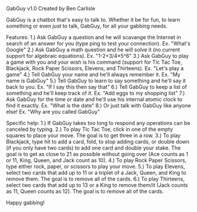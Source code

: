 GabGuy v1.0
Created by Ben Carlisle

GabGuy is a chatbot that's easy to talk to. Whether it be for fun, to learn something or even just to talk, GabGuy, for all your gabbing needs.

Features:
1.) Ask GabGuy a question and he will scavange the Internet in search of an answer for you (type ping to test your connection). Ex. "What's Google"
2.) Ask GabGuy a math question and he will solve it (no current support for algebraic equations). Ex. "1-2+3/4*5^6"
3.) Ask GabGuy to play a game with you and your wish is his command (support for Tic Tac Toe, Blackjack, Rock Paper Scissors, Elevens, and Thirteens). Ex. "Let's play a game"
4.) Tell GabGuy your name and he'll always remember it. Ex. "My name is GabGuy"
5.) Tell GabGuy to learn to say something and he'll say it back to you. Ex. "If I say this then say that"
6.) Tell GabGuy to keep a list of something and he'll keep track of it. Ex. "Add eggs to my shopping list"
7.) Ask GabGuy for the time or date and he'll use his internal atomic clock to find it exactly. Ex. "What is the date"
8.) Or just talk with GabGuy like anyone else!  Ex. "Why are you called GabGuy"

Specific help:
1.) If GabGuy takes too long to respond any operations can be canceled by typing.
2.) To play Tic Tac Toe, click in one of the empty squares to place your move. The goal is to get three in a row.
3.) To play Blackjack, type hit to add a card, fold, to stop adding cards, or double down (if you only have two cards) to add one card and double your stake. The goal is to get as close to 21 as possible without going over (Ace counts as 1 or 11, King, Queen, and Jack count as 10).
4.) To play Rock Paper Scissors, type either rock, paper, or scissors to play your move.
5.) To play Elevens, select two cards that add up to 11 or a triplet of a Jack, Queen, and King to remove them. The goal is to remove all of the cards.
6.) To play Thirteens, select two cards that add up to 13 or a King to remove them/it (Jack counts as 11, Queen counts as 12). The goal is to remove all of the cards.

Happy gabbing!
